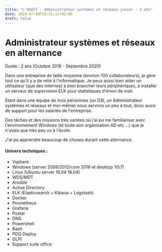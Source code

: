 ```yaml
---
title: "L'AGEFI - Administrateur systèmes et réseaux junior - 2 ans"
date: 2019-07-09T19:31:11+02:00
draft: false
---
```


# Administrateur systèmes et réseaux en alternance

Durée : 2 ans (Octobre 2018 - Septembre 2020)

Dans une entreprise de taille moyenne (environ 100 collaborateurs), je gère tout ce qu'il y a de relié à l'informatique. Je peux aussi bien aider un utilisateur (que des internes) à bien brancher leurs périphériques, à installer un serveur de supervision ELK pour statistiques d'envoi de mail.

Etant dans une équipe de trois personnes (un DSI, un Administrateur systèmes et réseaux et moi-même) nous servons un peu à tout, donc aussi de support pour les salariés de l'entreprise.

Des tâches et des missions très variées où j'ai pu me familiariser avec l'environnement Windows (et toute son organisation AD etc ...) que je n'avais que très peu vu à l'école.

J'ai pu apprendre beaucoup de choses durant cette alternance.

#### Univers techniques :
* Vsphere
* Windows (server 2008/2012/core 2016 et desktop 10\7)
* Linux (Ubuntu server 16.04 18.04)
* WDS/MDT
* Ansible
* Active Directory
* ELK (Elasticsearch + Kibana + Logstash)
* Docker
* Prometheus
* Grafana
* Postal
* DNS
* Powershell
* Bash
* PDQ Deploy
* GLPI
* Support suite office
